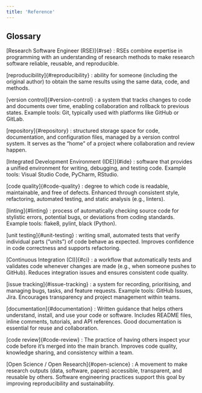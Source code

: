 ```yaml
---
title: 'Reference'
---
```


## Glossary

[Research Software Engineer (RSE)]{#rse}
: RSEs combine expertise in programming with an understanding of research methods to make research software reliable, reusable, and reproducible.

[reproducibility]{#reproducibility}
: ability for someone (including the original author) to obtain the same results using the same data, code, and methods.

[version control]{#version-control}
: a system that tracks changes to code and documents over time, enabling collaboration and rollback to previous states. Example tools: Git, typically used with platforms like GitHub or GitLab.

[repository]{#repository}
: structured storage space for code, documentation, and configuration files, managed by a version control system. It serves as the “home” of a project where collaboration and review happen.

[Integrated Development Environment (IDE)]{#ide}
: software that provides a unified environment for writing, debugging, and testing code. Example tools: Visual Studio Code, PyCharm, RStudio.

[code quality]{#code-quality}
: degree to which code is readable, maintainable, and free of defects. Enhanced through consistent style, refactoring, automated testing, and static analysis (e.g., linters).

[linting]{#linting}
: process of automatically checking source code for stylistic errors, potential bugs, or deviations from coding standards. Example tools: flake8, pylint, black (Python).

[unit testing]{#unit-testing}
: writing small, automated tests that verify individual parts (“units”) of code behave as expected. Improves confidence in code correctness and supports refactoring.

[Continuous Integration (CI)]{#ci}
: a workflow that automatically tests and validates code whenever changes are made (e.g., when someone pushes to GitHub). Reduces integration issues and ensures consistent code quality.

[issue tracking]{#issue-tracking}
: a system for recording, prioritising, and managing bugs, tasks, and feature requests. Example tools: GitHub Issues, Jira. Encourages transparency and project management within teams.

[documentation]{#documentation}
: Written guidance that helps others understand, install, and use your code or software. 
Includes README files, inline comments, tutorials, and API references. 
Good documentation is essential for reuse and collaboration.

[code review]{#code-review}
: The practice of having others inspect your code before it’s merged into the main branch.
Improves code quality, knowledge sharing, and consistency within a team.

[Open Science / Open Research]{#open-science}
: A movement to make research outputs (data, software, papers) accessible, transparent, and reusable by others.
Software engineering practices support this goal by improving reproducibility and sustainability.
